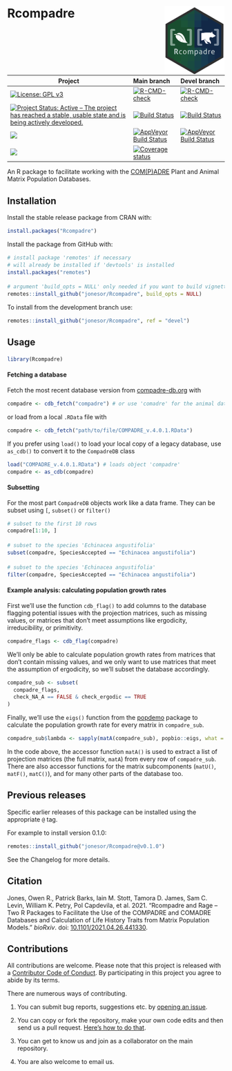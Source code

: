 
<!-- README.md is generated from README.Rmd. Please edit that file -->

# Rcompadre <img src="man/figures/logo_rcompadre.png" height="160px" align="right" />

<!--- Continuous integration badges --->

<!--- BE CAREFUL WITH THE FORMATTING --->

| Project                                                                                                                                                                                                | Main branch                                                                                                                                                                | Devel branch                                                                                                                                                                             |
| ------------------------------------------------------------------------------------------------------------------------------------------------------------------------------------------------------ | :------------------------------------------------------------------------------------------------------------------------------------------------------------------------- | :--------------------------------------------------------------------------------------------------------------------------------------------------------------------------------------- |
| [![License: GPL v3](https://img.shields.io/badge/License-GPL%20v3-blue.svg)](https://www.gnu.org/licenses/gpl-3.0.html)                                                                                | [![R-CMD-check](https://github.com/jonesor/Rcompadre/actions/workflows/main_check.yaml/badge.svg)](https://github.com/jonesor/Rcompadre/actions/workflows/main_check.yaml) | [![R-CMD-check](https://github.com/jonesor/Rcompadre/actions/workflows/devel_build_check.yaml/badge.svg)](https://github.com/jonesor/Rcompadre/actions/workflows/devel_build_check.yaml) |
| [![Project Status: Active – The project has reached a stable, usable state and is being actively developed.](https://www.repostatus.org/badges/latest/active.svg)](https://www.repostatus.org/#active) | [![Build Status](https://travis-ci.com/jonesor/Rcompadre.svg?branch=main)](https://travis-ci.com/jonesor/Rcompadre)                                                        | [![Build Status](https://travis-ci.com/jonesor/Rcompadre.svg?branch=main)](https://travis-ci.com/jonesor/Rcompadre)                                                                      |
| ![](http://cranlogs.r-pkg.org/badges/grand-total/Rcompadre)                                                                                                                                            | [![AppVeyor Build Status](https://ci.appveyor.com/api/projects/status/github/jonesor/Rcompadre?branch=main&svg=true)](https://ci.appveyor.com/project/jonesor/Rcompadre)   | [![AppVeyor Build Status](https://ci.appveyor.com/api/projects/status/github/jonesor/Rcompadre?branch=devel&svg=true)](https://ci.appveyor.com/project/jonesor/Rcompadre)                |
| ![](http://cranlogs.r-pkg.org/badges/Rcompadre)                                                                                                                                                        | [![Coverage status](https://codecov.io/gh/jonesor/Rcompadre/branch/devel/graph/badge.svg)](https://codecov.io/github/jonesor/Rcompadre?branch=main)                        |                                                                                                                                                                                          |

<!--- Continuous Integration Badges End --->

An R package to facilitate working with the
[COM(P)ADRE](https://compadre-db.org/) Plant and Animal Matrix
Population Databases.

## Installation

Install the stable release package from CRAN with:

``` r
install.packages("Rcompadre")
```

Install the package from GitHub with:

``` r
# install package 'remotes' if necessary
# will already be installed if 'devtools' is installed
install.packages("remotes")

# argument 'build_opts = NULL' only needed if you want to build vignettes
remotes::install_github("jonesor/Rcompadre", build_opts = NULL)
```

To install from the development branch use:

``` r
remotes::install_github("jonesor/Rcompadre", ref = "devel")
```

## Usage

``` r
library(Rcompadre)
```

#### Fetching a database

Fetch the most recent database version from
[compadre-db.org](https://compadre-db.org/) with

``` r
compadre <- cdb_fetch("compadre") # or use 'comadre' for the animal database
```

or load from a local `.RData` file with

``` r
compadre <- cdb_fetch("path/to/file/COMPADRE_v.4.0.1.RData")
```

If you prefer using `load()` to load your local copy of a legacy
database, use `as_cdb()` to convert it to the `CompadreDB` class

``` r
load("COMPADRE_v.4.0.1.RData") # loads object 'compadre'
compadre <- as_cdb(compadre)
```

#### Subsetting

For the most part `CompadreDB` objects work like a data frame. They can
be subset using `[`, `subset()` or `filter()`

``` r
# subset to the first 10 rows
compadre[1:10, ]

# subset to the species 'Echinacea angustifolia'
subset(compadre, SpeciesAccepted == "Echinacea angustifolia")

# subset to the species 'Echinacea angustifolia'
filter(compadre, SpeciesAccepted == "Echinacea angustifolia")
```

#### Example analysis: calculating population growth rates

First we’ll use the function `cdb_flag()` to add columns to the database
flagging potential issues with the projection matrices, such as missing
values, or matrices that don’t meet assumptions like ergodicity,
irreducibility, or primitivity.

``` r
compadre_flags <- cdb_flag(compadre)
```

We’ll only be able to calculate population growth rates from matrices
that don’t contain missing values, and we only want to use matrices that
meet the assumption of ergodicity, so we’ll subset the database
accordingly.

``` r
compadre_sub <- subset(
  compadre_flags,
  check_NA_A == FALSE & check_ergodic == TRUE
)
```

Finally, we’ll use the `eigs()` function from the
[popdemo](https://CRAN.R-project.org/package=popdemo) package to
calculate the population growth rate for every matrix in `compadre_sub`.

``` r
compadre_sub$lambda <- sapply(matA(compadre_sub), popbio::eigs, what = "lambda")
```

In the code above, the accessor function `matA()` is used to extract a
list of projection matrices (the full matrix, `matA`) from every row of
`compadre_sub`. There are also accessor functions for the matrix
subcomponents (`matU()`, `matF()`, `matC()`), and for many other parts
of the database too.

## Previous releases

Specific earlier releases of this package can be installed using the
appropriate `@` tag.

For example to install version 0.1.0:

``` r
remotes::install_github("jonesor/Rcompadre@v0.1.0")
```

See the Changelog for more details.

## Citation

Jones, Owen R., Patrick Barks, Iain M. Stott, Tamora D. James, Sam C.
Levin, William K. Petry, Pol Capdevila, et al. 2021. “Rcompadre and Rage
– Two R Packages to Facilitate the Use of the COMPADRE and COMADRE
Databases and Calculation of Life History Traits from Matrix Population
Models.” *bioRxiv*. doi:
[10.1101/2021.04.26.441330](https://doi.org/10.1101/2021.04.26.441330).

## Contributions

All contributions are welcome. Please note that this project is released
with a [Contributor Code of
Conduct](https://contributor-covenant.org/version/2/0/CODE_OF_CONDUCT.html).
By participating in this project you agree to abide by its terms.

There are numerous ways of contributing.

1.  You can submit bug reports, suggestions etc. by [opening an
    issue](https://github.com/jonesor/Rcompadre/issues).

2.  You can copy or fork the repository, make your own code edits and
    then send us a pull request. [Here’s how to do
    that](https://jarv.is/notes/how-to-pull-request-fork-github/).

3.  You can get to know us and join as a collaborator on the main
    repository.

4.  You are also welcome to email us.
